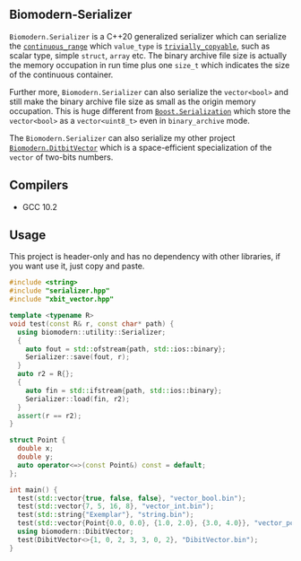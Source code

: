 ## Biomodern-Serializer
`Biomodern.Serializer` is a C++20 generalized serializer which can serialize the [`continuous_range`][continuous_range] which `value_type` is [`trivially_copyable`][trivially_copyable], such as scalar type, simple `struct`, `array` etc. The binary archive file size is actually the memory occupation in run time plus one `size_t` which indicates the size of the continuous container.

Further more, `Biomodern.Serializer` can also serialize the `vector<bool>` and still make the binary archive file size as small as the origin memory occupation. This is huge different from [`Boost.Serialization`][Boost.Serialization] which store the `vector<bool>` as a `vector<uint8_t>` even in `binary_archive` mode. 

The `Biomodern.Serializer` can also serialize my other project [`Biomodern.DitbitVector`][Biomodern.DitbitVector] which is a space-efficient specialization of the `vector` of two-bits numbers.

## Compilers
- GCC 10.2

## Usage
This project is header-only and has no dependency with other libraries, if you want use it, just copy and paste.
```cpp
#include <string>
#include "serializer.hpp"
#include "xbit_vector.hpp"

template <typename R>
void test(const R& r, const char* path) {
  using biomodern::utility::Serializer;
  {
    auto fout = std::ofstream{path, std::ios::binary};
    Serializer::save(fout, r);
  }
  auto r2 = R{};
  {
    auto fin = std::ifstream{path, std::ios::binary};
    Serializer::load(fin, r2);
  }
  assert(r == r2);
}

struct Point {
  double x;
  double y;
  auto operator<=>(const Point&) const = default;
};

int main() {
  test(std::vector{true, false, false}, "vector_bool.bin");
  test(std::vector{7, 5, 16, 8}, "vector_int.bin");
  test(std::string{"Exemplar"}, "string.bin");
  test(std::vector{Point{0.0, 0.0}, {1.0, 2.0}, {3.0, 4.0}}, "vector_point.bin");
  using biomodern::DibitVector;
  test(DibitVector<>{1, 0, 2, 3, 3, 0, 2}, "DibitVector.bin");
}
```

[continuous_range]: https://en.cppreference.com/w/cpp/ranges/contiguous_range
[trivially_copyable]: https://en.cppreference.com/w/cpp/types/is_trivially_copyable
[Boost.Serialization]: https://www.boost.org/doc/libs/1_66_0/boost/serialization/vector.hpp
[Biomodern.DitbitVector]: https://github.com/hewillk/biomodern-dibit_vector
